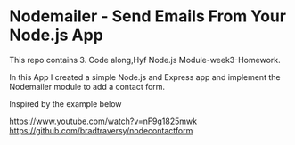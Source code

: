 # Nodemailer - Send Emails From Your Node.js App

This repo contains 3. Code along,Hyf Node.js Module-week3-Homework.

In this App I created a simple Node.js and Express app and implement the Nodemailer module to add a contact form.

Inspired by the example below 

https://www.youtube.com/watch?v=nF9g1825mwk
<br>
https://github.com/bradtraversy/nodecontactform
